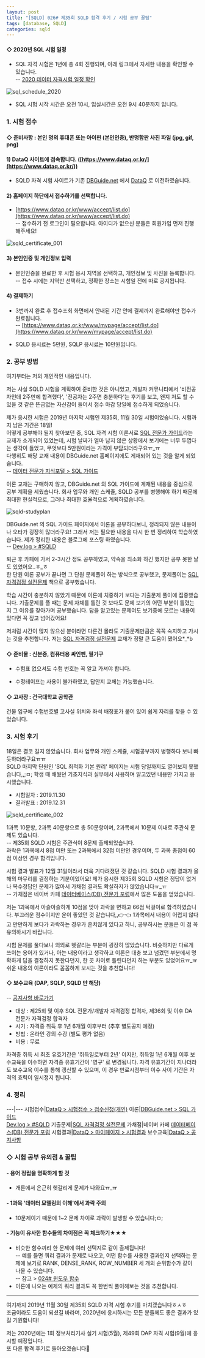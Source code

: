 ```yaml
---
layout: post
title: "[SQLD] 026# 제35회 SQLD 합격 후기 / 시험 공부 꿀팁"
tags: [database, SQLD]
categories: sqld
---
```




#### ◇ 2020년 SQL 시험 일정  

- SQL 자격 시험은 1년에 총 4회 진행되며, 아래 링크에서 자세한 내용을 확인할 수 있습니다.  
-- [2020 데이터 자격시험 일정 확인](https://www.dataq.or.kr/www/accept/schedule.do)  

![sql_schedule_2020](https://drive.google.com/uc?id=15v6_aNNjZhg11iJ0eLs-pnLqt4wcXSNb)  

- SQL 시험 시작 시간은 오전 10시, 입실시간은 오전 9시 40분까지 입니다.


### 1. 시험 접수  

#### ◇ 준비사항 : 본인 명의 휴대폰 또는 아이핀 (본인인증), 반명함판 사진 파일 (jpg, gif, png)  

#### 1) DataQ 사이트에 접속합니다. ([https://www.dataq.or.kr/](https://www.dataq.or.kr/))

- SQLD 자격 시험 사이트가 기존 [DBGuide.net](http://www.dbguide.net/) 에서 [DataQ](https://www.dataq.or.kr/) 로 이전하였습니다.  

#### 2) 홈페이지 하단에서 접수하기를 선택합니다.  

- [https://www.dataq.or.kr/www/accept/list.do](https://www.dataq.or.kr/www/accept/list.do)  
-- 접수하기 전 로그인이 필요합니다. 아이디가 없으신 분들은 회원가입 먼저 진행해주세요!

![sqld_certificate_001](https://drive.google.com/uc?id=1JAoMj6niTI8BWJllwn_NTDxKIImG2izV)  

#### 3) 본인인증 및 개인정보 입력  

- 본인인증을 완료한 후 시험 응시 지역을 선택하고, 개인정보 및 사진을 등록합니다.  
-- 접수 시에는 지역만 선택하고, 정확한 장소는 시험일 전에 따로 공지됩니다.  

#### 4) 결제하기  

- 3번까지 완료 후 접수조회 화면에서 안내된 기간 안에 결제까지 완료해야만 접수가 완료됩니다.  
-- [https://www.dataq.or.kr/www/mypage/accept/list.do](https://www.dataq.or.kr/www/mypage/accept/list.do)  

- SQLD 응시료는 5만원, SQLP 응시료는 10만원입니다.  


### 2. 공부 방법  

여기부터는 저의 개인적인 내용입니다.  

저는 사실 SQLD 시험을 계획하여 준비한 것은 아니었고, 개발자 커뮤니티에서 '비전공자인데 2주만에 합격했다', '전공자는 2주면 충분하다'는 후기를 보고, 왠지 저도 할 수 있을 것 같은 뜬금없는 자신감이 들어서 접수 마감 당일에 접수하게 되었습니다.  

제가 응시한 시험은 2019년 마지막 시험인 제35회, 11월 30일 시험이었습니다. 시험까지 남은 기간은 18일!  
어떻게 공부해야 될지 찾아보던 중, SQL 자격 시험 이론서로 [SQL 전문가 가이드](https://book.naver.com/bookdb/book_detail.nhn?bid=6379151)라는 교재가 소개되어 있었는데, 시험 날짜가 얼마 남지 않은 상황에서 보기에는 너무 두껍다는 생각이 들었고, 무엇보다 5만원이라는 가격이 부담되더라구요ㅠ_ㅠ  
다행히도 해당 교재 내용이 DBGuide.net 홈페이지에도 게재되어 있는 것을 알게 되었습니다.  
-- [데이터 전문가 지식포털 > SQL 가이드](http://www.dbguide.net/db.db?cmd=view&boardUid=148404&boardConfigUid=9&categoryUid=216&boardIdx=132&boardStep=1)  

이론 교재는 구매하지 않고, DBGuide.net 의 SQL 가이드에 게재된 내용을 중심으로 공부 계획을 세웠습니다. 회사 업무와 개인 스케쥴, SQLD 공부를 병행해야 하기 때문에 최대한 현실적으로, 그러나 최대한 효율적으로 계획하였습니다.  

![sqld-studyplan](https://drive.google.com/uc?id=1MMjND8sKgVJLTN7rz8QpfBqxRyY-WLQo)  

DBGuide.net 의 SQL 가이드 페이지에서 이론을 공부하다보니, 정리되지 않은 내용이나 오타가 굉장히 많더라구요! 그래서 저는 필요한 내용을 다시 한 번 정리하여 학습하였습니다. 제가 정리한 내용은 블로그에 포스팅 하였습니다.  
-- [Dev.log > #SQLD](https://devdhjo.github.io/tags/#SQLD)  

퇴근 후 카페에 가서 2-3시간 정도 공부하였고, 약속을 최소화 하긴 했지만 공부 못한 날도 있었어요..ㅎ_ㅎ  
한 단원 이론 공부가 끝나면 그 단원 문제풀이 하는 방식으로 공부했고, 문제풀이는 [SQL 자격검정 실전문제](https://book.naver.com/bookdb/book_detail.nhn?bid=11346202) 책으로 공부했습니다.  

학습 시간이 충분하지 않았기 때문에 이론에 치중하기 보다는 기출문제 풀이에 집중했습니다. 기출문제를 풀 때는 문제 자체를 틀린 것 보다도 문제 보기의 어떤 부분이 틀렸는지 그 이유를 찾아가며 공부했습니다. 답을 알고있는 문제여도 보기중에 모르는 내용이 있다면 꼭 짚고 넘어갔어요!  

저처럼 시간이 많지 않으신 분이라면 다른건 몰라도 기출문제만큼은 꼭꼭 숙지하고 가시는 것을 추천합니다. 저는 [SQL 자격검정 실전문제](https://book.naver.com/bookdb/book_detail.nhn?bid=11346202) 교재가 정말 큰 도움이 됐어요\*_\*b  



#### ◇ 준비물 : 신분증, 컴퓨터용 싸인펜, 필기구  

- 수험표 없으셔도 수험 번호는 꼭 알고 가셔야 합니다.  

- 수정테이프는 사용이 불가하였고, 답안지 교체는 가능했습니다.  

#### ◇ 고사장 : 건국대학교 공학관  

건물 입구에 수험번호별 고사실 위치와 좌석 배정표가 붙어 있어 쉽게 자리를 찾을 수 있었습니다.  

### 3. 시험 후기  

18일은 결코 길지 않았습니다. 회사 업무와 개인 스케쥴, 시험공부까지 병행하다 보니 빠듯하더라구요ㅠㅠ  
SQLD 마지막 단원인 'SQL 최적화 기본 원리' 페이지는 시험 당일까지도 열어보지 못했습니다,,;ㅁ; 학생 때 배웠던 기초지식과 실무에서 사용하며 알고있던 내용만 가지고 응시했습니다.  

- 시험일자 : 2019.11.30  
- 결과발표 : 2019.12.31  

![sqld_certificate_002](https://drive.google.com/uc?id=1ery4q7IrBTebQuM6OMRyNclq-0P5vmlG)  

1과목 10문항, 2과목 40문항으로 총 50문항이며, 2과목에서 10문제 이내로 주관식 문제도 있습니다.  
-- 제35회 SQLD 시험은 주관식이 8문제 출제되었습니다.  
과락은 1과목에서 8점 미만 또는 2과목에서 32점 미만인 경우이며, 두 과목 총점이 60점 이상인 경우 합격입니다.  

시험 결과 발표가 12월 31일이라서 더욱 기다려졌던 것 같습니다. SQLD 시험 결과가 올해의 마무리를 결정하는 기분이었어요! 제가 응시한 제35회 SQLD 시험은 정답이 없거나 복수정답인 문제가 많아서 가채점 결과도 확실하지가 않았습니다ㅠ_ㅠ  
-- 가채점은 네이버 카페 [데이터베이스(DB) 전문가 포럼](https://cafe.naver.com/sqlpd)에서 많은 도움을 얻었습니다.  

저는 1과목에서 아슬아슬하게 10점을 맞아 과락을 면하고 66점 턱걸이로 합격하였습니다. 부끄러운 점수이지만 운이 좋았던 것 같습니다,,👉👈 1과목에서 내용이 어렵지 않다고 만만하게 보다가 과락하는 경우가 흔치않게 있다고 하니, 공부하시는 분들은 이 점 꼭 유의하시기 바랍니다.  

시험 문제를 풀다보니 의외로 헷갈리는 부분이 굉장히 많았습니다. 비슷하지만 다르게 쓰이는 용어가 있거나, 아는 내용이라고 생각하고 이론은 대충 보고 넘겼던 부분에서 명확하게 답을 결정하지 못한다던지, 한 끗 차이로 틀린다던지 하는 부분도 있었어요ㅠ_ㅠ 쉬운 내용의 이론이라도 꼼꼼하게 보시는 것을 추천합니다!  

#### ◇ 보수교육 (DAP, SQLP, SQLD 만 해당)  

-- [공지사항 바로가기](https://www.dataq.or.kr/www/board/view.do?bbsattrSeq=1&bbsSeq=201642)  

- 대상 : 제25회 및 이후 SQL 전문가/개발자 자격검정 합격자, 제36회 및 이후 DA 전문가 자격검정 합격자  
- 시기 : 자격증 취득 후 1년 6개월 이후부터 (추후 별도공지 예정)  
- 방법 : 온라인 강의 수강 (별도 평가 없음)  
- 비용 : 무료  

자격증 취득 시 최초 유효기간은 '취득일로부터 2년' 이지만, 취득일 1년 6개월 이후 보수교육을 이수하면 자격증 유효기간이 '영구' 로 변경됩니다. 자격 유효기간이 지나더라도 보수교육 이수를 통해 갱신할 수 있으며, 이 경우 만료시점부터 이수 사이 기간은 자격의 효력이 일시정지 됩니다.  


### 4. 정리  

---|---
시험접수|[DataQ > 시험접수 > 접수신청(개인)](https://www.dataq.or.kr/www/accept/list.do)
이론|[DBGuide.net > SQL 가이드](http://www.dbguide.net/db.db?cmd=view&boardUid=148404&boardConfigUid=9&categoryUid=216&boardIdx=132&boardStep=1)  <br>[Dev.log > #SQLD](https://devdhjo.github.io/tags/#SQLD)
기출문제|[SQL 자격검정 실전문제](https://book.naver.com/bookdb/book_detail.nhn?bid=11346202)
가채점|네이버 카페 [데이터베이스(DB) 전문가 포럼](https://cafe.naver.com/sqlpd)
시험결과|[DataQ > 마이페이지 > 시험결과](https://www.dataq.or.kr/www/mypage/accept/result.do)
보수교육|[DataQ > 공지사항](https://www.dataq.or.kr/www/board/view.do?bbsattrSeq=1&bbsSeq=201642)

### ◇ 시험 공부 유의점 & 꿀팁  

#### - 용어 정립을 명확하게 할 것  

- 개론에서 은근히 헷갈리게 문제가 나와요ㅠ_ㅠ  

#### - 1과목 '데이터 모델링의 이해'에서 과락 주의  

- 10문제이기 때문에 1~2 문제 차이로 과락이 발생할 수 있습니다;ㅁ;  

#### - 기능이 유사한 함수들의 차이점은 꼭 체크하기★★★  

- 비슷한 함수끼리 한 문제에 여러 선택지로 같이 출제됩니다!  
-- 예를 들면 쿼리 결과가 문제로 나오고, 어떤 함수를 사용한 결과인지 선택하는 문제에 보기로 RANK, DENSE_RANK, ROW_NUMBER 세 개의 순위함수가 같이 나올 수 있습니다.  
-- 참고 > [024# 윈도우 함수](https://devdhjo.github.io/sqld/2019/11/27/database-sqld-024.html)  
- 이론에 나오는 예제의 쿼리 결과도 꼭 한번씩 풀이해보는 것을 추천합니다.  

---

여기까지 2019년 11월 30일 제35회 SQLD 자격 시험 후기를 마치겠습니다ㅎㅅㅎ  
조금이라도 도움이 되셨길 바라며, 2020년에 응시하시는 모든 분들께도 좋은 결과가 있길 기원합니다!  

저는 2020년에는 1회 정보처리기사 실기 시험(5월), 제49회 DAP 자격 시험(9월)에 응시할 예정입니다.  
또 다른 합격 후기로 돌아오겠습니다👋  

